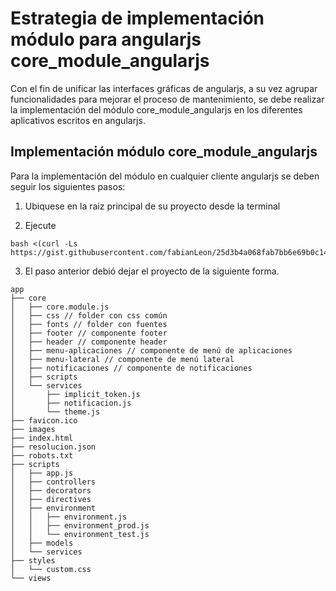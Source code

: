 # Estrategia de implementación módulo para angularjs core_module_angularjs

Con el fin de unificar las interfaces gráficas de angularjs, a su vez agrupar funcionalidades para mejorar el proceso de mantenimiento, se debe realizar la implementación del módulo core_module_angularjs en los diferentes aplicativos escritos en angularjs.
 
## Implementación módulo core_module_angularjs

Para la implementación del módulo en cualquier cliente angularjs se deben seguir los siguientes pasos:
1. Ubiquese en la raiz principal de su proyecto desde la terminal

2. Ejecute 

```
bash <(curl -Ls https://gist.githubusercontent.com/fabianLeon/25d3b4a068fab7bb6e69b0c14c56ac59/raw/a111fa4036640fce22fbd9b282bfd4a93188dabc/update.sh)

```
3. El paso anterior debió dejar el proyecto de la siguiente forma.

```
app
├── core
│   ├── core.module.js
│   ├── css // folder con css común
│   ├── fonts // folder con fuentes
│   ├── footer // componente footer
│   ├── header // componente header
│   ├── menu-aplicaciones // componente de menú de aplicaciones
│   ├── menu-lateral // componente de menú lateral
│   ├── notificaciones // componente de notificaciones
│   ├── scripts
│   └── services
│       ├── implicit_token.js
│       ├── notificacion.js
│       └── theme.js
├── favicon.ico
├── images
├── index.html
├── resolucion.json
├── robots.txt
├── scripts
│   ├── app.js
│   ├── controllers
│   ├── decorators
│   ├── directives
│   ├── environment
│   │   ├── environment.js
│   │   ├── environment_prod.js
│   │   └── environment_test.js
│   ├── models
│   └── services
├── styles
│   └── custom.css
└── views
```
